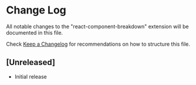 # Change Log

All notable changes to the "react-component-breakdown" extension will be documented in this file.

Check [Keep a Changelog](http://keepachangelog.com/) for recommendations on how to structure this file.

## [Unreleased]

- Initial release